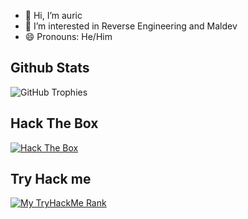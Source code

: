 - 👋 Hi, I’m auric
- 🌱 I’m interested in Reverse Engineering and Maldev
- 😄 Pronouns: He/Him

Github Stats
---
![GitHub Trophies](https://github-profile-trophy.vercel.app/?username=pykenko&theme=tokyonight)

Hack The Box
---
[![Hack The Box](https://www.hackthebox.com/badge/image/1456197)](https://app.hackthebox.com/profile/1456197)

Try Hack me
---
[![My TryHackMe Rank](https://tryhackme.com/p/rerushia/badges/user-rank.svg)](https://tryhackme.com/p/rerushia)



